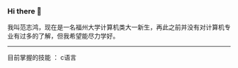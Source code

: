 ### Hi there 👋
我叫范志鸿，现在是一名福州大学计算机类大一新生，再此之前并没有对计算机专业有过多的了解，但我希望能尽力学好。

***
目前掌握的技能 ： c语言
<!--
**fzh-123/fzh-123** is a ✨ _special_ ✨ repository because its `README.md` (this file) appears on your GitHub profile.

Here are some ideas to get you started:

###  I’m currently working on ...
- 🌱 I’m currently learning ...
- 👯 I’m looking to collaborate on ...
- 🤔 I’m looking for help with ...
- 💬 Ask me about ...
- 📫 How to reach me: ...
- 😄 Pronouns: ...
- ⚡ Fun fact: ...
-->

